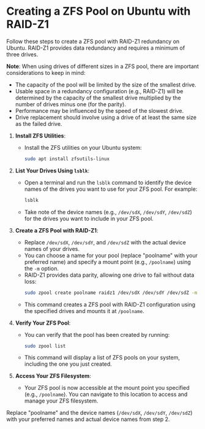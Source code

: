 # Creating a ZFS Pool on Ubuntu with RAID-Z1

Follow these steps to create a ZFS pool with RAID-Z1 redundancy on Ubuntu. RAID-Z1 provides data redundancy and requires a minimum of three drives.

**Note**: When using drives of different sizes in a ZFS pool, there are important considerations to keep in mind:
- The capacity of the pool will be limited by the size of the smallest drive.
- Usable space in a redundancy configuration (e.g., RAID-Z1) will be determined by the capacity of the smallest drive multiplied by the number of drives minus one (for the parity).
- Performance may be influenced by the speed of the slowest drive.
- Drive replacement should involve using a drive of at least the same size as the failed drive.

1. **Install ZFS Utilities**:
   - Install the ZFS utilities on your Ubuntu system:
     ```bash
     sudo apt install zfsutils-linux
     ```

2. **List Your Drives Using `lsblk`**:
   - Open a terminal and run the `lsblk` command to identify the device names of the drives you want to use for your ZFS pool. For example:
     ```bash
     lsblk
     ```
   - Take note of the device names (e.g., `/dev/sdX`, `/dev/sdY`, `/dev/sdZ`) for the drives you want to include in your ZFS pool.

3. **Create a ZFS Pool with RAID-Z1**:
   - Replace `/dev/sdX`, `/dev/sdY`, and `/dev/sdZ` with the actual device names of your drives.
   - You can choose a name for your pool (replace "poolname" with your preferred name) and specify a mount point (e.g., `/poolname`) using the `-m` option.
   - RAID-Z1 provides data parity, allowing one drive to fail without data loss:
     ```bash
     sudo zpool create poolname raidz1 /dev/sdX /dev/sdY /dev/sdZ -m /poolname
     ```
   - This command creates a ZFS pool with RAID-Z1 configuration using the specified drives and mounts it at `/poolname`.

4. **Verify Your ZFS Pool**:
   - You can verify that the pool has been created by running:
     ```bash
     sudo zpool list
     ```
   - This command will display a list of ZFS pools on your system, including the one you just created.

5. **Access Your ZFS Filesystem**:
   - Your ZFS pool is now accessible at the mount point you specified (e.g., `/poolname`). You can navigate to this location to access and manage your ZFS filesystem.

Replace "poolname" and the device names (`/dev/sdX`, `/dev/sdY`, `/dev/sdZ`) with your preferred names and actual device names from step 2.
